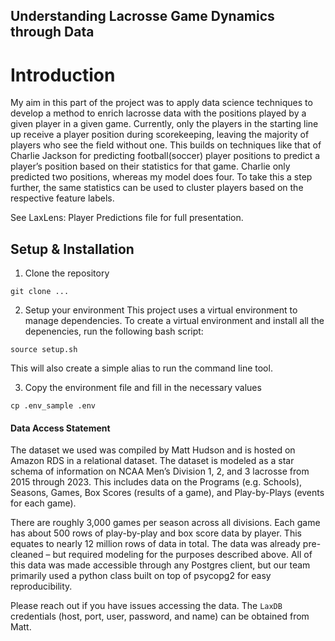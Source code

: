## Understanding Lacrosse Game Dynamics through Data
# Introduction
My aim in this part of the project was to apply data science techniques to develop a method to enrich lacrosse data with the positions played by a given player in a given game. Currently, only the players in the starting line up receive a player position during scorekeeping, leaving the majority of players who see the field without one. This builds on techniques like that of Charlie Jackson for predicting football(soccer) player positions to predict a player’s position based on their statistics for that game. Charlie only predicted two positions, whereas my model does four. To take this a step further, the same statistics can be used to cluster players based on the respective feature labels.

See LaxLens: Player Predictions file for full presentation.

## Setup & Installation
1. Clone the repository
```
git clone ...
```

2. Setup your environment
This project uses a virtual environment to manage dependencies. To create a virtual environment and install all the depenencies, run the following bash script:
```
source setup.sh
```

This will also create a simple alias to run the command line tool.

3. Copy the environment file and fill in the necessary values
``` 
cp .env_sample .env
```
#### Data Access Statement
The dataset we used was compiled by Matt Hudson and is hosted on Amazon RDS in a relational dataset. The dataset is modeled as a star schema of information on NCAA Men’s Division 1, 2, and 3 lacrosse from 2015 through 2023. This includes data on the Programs (e.g. Schools), Seasons, Games, Box Scores (results of a game), and Play-by-Plays (events for each game).

There are roughly 3,000 games per season across all divisions. Each game has about 500 rows of play-by-play and box score data by player. This equates to nearly 12 million rows of data in total. The data was already pre-cleaned – but required modeling for the purposes described above.
All of this data was made accessible through any Postgres client, but our team primarily used a python class built on top of psycopg2 for easy reproducibility.

Please reach out if you have issues accessing the data. The `LaxDB` credentials (host, port, user, password, and name) can be obtained from Matt. 
